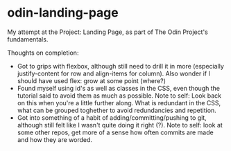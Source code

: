 # odin-landing-page

My attempt at the Project: Landing Page, as part of The Odin Project's fundamentals. 

Thoughts on completion: 
- Got to grips with flexbox, although still need to drill it in more (especially justify-content for row and align-items for column). Also wonder if I should have used flex: grow at some point (where?)
- Found myself using id's as well as classes in the CSS, even though the tutorial said to avoid them as much as possible. Note to self: Look back on this when you're a little further along. What is redundant in the CSS, what can be grouped toghether to avoid redundancies and repetition. 
- Got into something of a habit of adding/committing/pushing to git, although still felt like I wasn't quite doing it right (?). Note to self: look at some other repos, get more of a sense how often commits are made and how they are worded. 